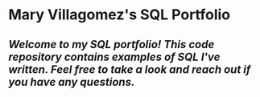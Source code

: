 # Mary Villagomez's SQL Portfolio

## *Welcome to my SQL portfolio! This code repository contains examples of SQL I've written. Feel free to take a look and reach out if you have any questions.*
